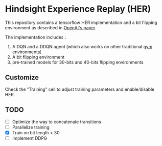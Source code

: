 # Hindsight Experience Replay (HER)

This repository contains a tensorflow HER implementation and a bit flipping environment as described in [OpenAI's paper](https://arxiv.org/pdf/1707.01495.pdf)

The implementation includes :
1.  A DQN and a DDQN agent (which also works on other traditional [gym](https://gym.openai.com/) environments)
2.  A bit flipping environment
3.  pre-trained models for 30-bits and 40-bits flipping environments

## Customize
Check the "Training" cell to adjust training parameters and enable/disable HER.

## TODO
- [ ] Optimize the way to concatenate transitions
- [ ] Parallelize training
- [x] Train on bit length > 30
- [ ] Implement DDPG

